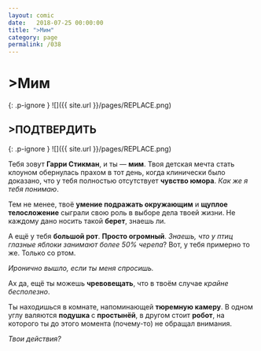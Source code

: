 ```yaml
---
layout: comic
date:   2018-07-25 00:00:00 
title: ">Мим"
category: page
permalink: /038
---
```

# >Мим

{: .p-ignore }
![]({{ site.url }}/pages/REPLACE.png)

## >ПОДТВЕРДИТЬ

{: .p-ignore }
![]({{ site.url }}/pages/REPLACE.png)

Тебя зовут <strong>Гарри Стикман</strong>, и ты — <strong>мим</strong>. Твоя детская мечта стать клоуном обернулась прахом в тот день, когда клинически было доказано, что у тебя полностью отсутствует <strong>чувство юмора</strong>. <em>Как же я тебя понимаю</em>.

Тем не менее, твоё <strong>умение подражать окружающим</strong> и <strong>щуплое телосложение</strong> сыграли свою роль в выборе дела твоей жизни. Не каждому дано носить такой <strong>берет</strong>, знаешь ли.

А ещё у тебя <strong>большой рот</strong>. <strong>Просто огромный</strong>. <em>Знаешь, что у птиц глазные яблоки занимают более 50% черепа</em>? Вот, у тебя примерно то же. Только со ртом. 

<em>Иронично вышло, если ты меня спросишь.</em>

Ах да, ещё ты можешь <strong>чревовещать</strong>, что в твоём случае <em>крайне бесполезно</em>.

Ты находишься в комнате, напоминающей <strong>тюремную камеру</strong>. В одном углу валяются <strong>подушка </strong>с <strong>простынёй</strong>, в другом стоит <strong>робот</strong>, на которого ты до этого момента (почему-то) не обращал внимания.

<em>Твои действия?</em>
